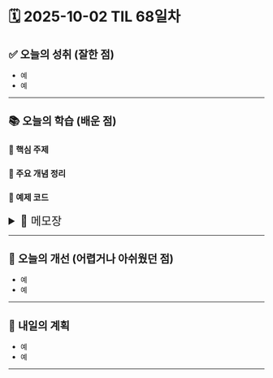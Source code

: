 # 🗓️ 2025-10-02 TIL 68일차

## ✅ 오늘의 성취 (잘한 점)

- 예
- 예

---

## 📚 오늘의 학습 (배운 점)

### 🔹 핵심 주제

### 🔹 주요 개념 정리

### 🔹 예제 코드

<details>
<summary style="font-size: 22px;">📓 메모장</summary>

## 🔹 SWR(Stale-While-Revalidate)란?

원래는 **HTTP 캐싱 전략**에서 나온 개념이에요.

- **Stale (오래된 데이터)**: 캐시된 데이터를 우선적으로 사용해 **빠른 응답**을 제공
- **While Revalidate (백그라운드 갱신)**: 캐시된 데이터를 보여주는 동시에 **백그라운드에서 최신 데이터를 다시 가져옴**

즉, 사용자는 **즉시 캐시 데이터**를 보고, 네트워크 요청은 **비동기적으로 최신화**됩니다.

---

## 🔹 TanStack Query에서의 SWR 동작

TanStack Query는 **캐시와 자동 refetch** 기능을 통해 SWR을 구현합니다.

1. **데이터를 요청할 때**

   - 우선 캐시에 저장된 데이터를 즉시 반환 (stale 상태라도 보여줌).
   - 사용자 경험(UX)이 끊기지 않음.

2. **백그라운드에서 네트워크 요청 실행**

   - 만약 캐시된 데이터가 오래되었거나(`staleTime` 경과)
   - refetch 조건(포커스 전환, 윈도우 리포커스 등)이 충족되면
   - 최신 데이터를 서버에서 가져옴.

3. **갱신 완료 시**

   - 캐시와 UI가 최신 데이터로 자동 업데이트됨.

---

## 🔹 관련 주요 옵션

TanStack Query에서 SWR 동작을 제어하는 주요 옵션은 다음과 같아요:

- **`staleTime`**: 데이터가 “신선(fresh)”하다고 판단되는 시간(ms).

  - 기본값: `0` → 가져오자마자 stale 상태로 간주 (즉시 SWR 동작).
  - 예: `staleTime: 5000` → 5초 동안은 fresh로 간주, 그동안에는 재검증(refetch) 안 함.

- **`cacheTime`**: 캐시가 메모리에 유지되는 시간(ms).

  - 예: `cacheTime: 1000 * 60 * 5` → 5분 동안 캐시 유지.

- **자동 리패치 조건**

  - 윈도우 포커스 시(`refetchOnWindowFocus`)
  - 네트워크 다시 연결 시(`refetchOnReconnect`)
  - 컴포넌트 마운트 시(`refetchOnMount`)

---

## 🔹 예시 흐름

예를 들어 `useQuery`로 데이터를 가져올 때:

1. 사용자가 페이지를 열면 → 캐시된 데이터 먼저 보여줌.
2. 동시에 서버에 새 데이터 요청 시작.
3. 서버에서 응답 오면 → 캐시와 UI 모두 최신화.

즉, **빠른 응답성 + 최신성 보장**이라는 장점이 있어요.

---

👉 정리하면,
**TanStack Query의 SWR은 "캐시 데이터 즉시 제공 + 백그라운드 최신화" 전략으로, staleTime·cacheTime 등 옵션으로 조절할 수 있습니다.**

---

refetch어쩌구저쩌구는 stale 상태가 된 query 객체

QueryCache라는 중앙 저장소

#### invalidate

- **개발자가** 의도적으로 캐시를 stale 상태로 표시
- stale 상태의 쿼리는 화면에서 다시 활성화되거나 자동 refetch 규칙 발동시 자동으로 refetch됨

#### revalidate

- **QueryObserver(TanstackQuery)**가 refetch 트리거
- stale 상태의 쿼리가 자동으로 서버에서 refetch되면서 갱신되는 **과정**
- when
  - 컴포넌트 마운트
  - window focus
  - 네트워크 reconnect
  - 개발자가 refetch() 호출

## enabled, select

### enabled 🌟

- enabled false여도 Tanstack Query는 여전히 그 queryKey 등록하고 관리함
- 단지 queryFn 실행하지 않을 뿐 (= 네트워크 요청XX = fetching XX)
- 캐시된 데이터 있으면 그대로 리턴
  => 이 시점에 서버 요청할지 말지 제어하는 플래그

```jsx
const { data, isFetching } = useQuery({
  queryKey: ["user", userId], // 캐시에 등록됨
  queryFn: fetchUser,
  enabled: !!userId, // userId가 있을 때만 실행
});
```

특정 트리거로 데이터를 fetching하고 싶을 때

1. enabled: false
2. refetch 내장함수를 특정 트리거에 호출

### select

- 받아온 데이터를 가공하고 싶을 때 캐시된 원본 데이터에서 내가 원하는 형태로 변환해 리턴
- 원본 캐시 그대로, 반환만 가공

```jsx
const { data } = useQuery({
  queryKey: ["todos"],
  queryFn: fetchTodos,
  select: (data) => data.map((todo) => todo.title), // title 목록만 반환
});
```

---


# Express



## 미들웨어

## 라우터;


```json
{
  "name": "topic-express-essential",
  "version": "1.0.0",
  "main": "index.js",
  "scripts": {
    "test": "echo \"Error: no test specified\" && exit 1"
  },
  "keywords": [],
  "author": "",
  "license": "ISC",
  "description": "",
  "dependencies": {
    "express": "^5.1.0"
  }
}
```

익스프레스는 모든 것이 미들웨어로 이루어져있다?
미들웨어는 콜백 함수다?
근데 왜 미들웨어라고 하지? 명명 이유가 궁금따

pathparams는 req.params로
queryparams는 req.query로
body는 req.body로

app.use()는 path가 없으면 GPPD 뭐든 들어와도 되니까 전역적인거고
path 있으면 해당 경로로 시작할 때 실행할거로 하는거라 부분 전역적인거임

app.all()은 경로가 딱 매칭될때만


// NOTE: res 줄 땐 return 명시할 것!!

// NOTE: filter 대신 find 사용
// NOTE: params.id는 문자열, user.id는 숫자 => 동등연산자보단 일치연산자 === 사용 위해 params.id를 숫자로 형변환 시켜야함
// NOTE: res 받는 시점에 형변환 시켜야 함!!

// NOTE: 강사님이 피로 새긴 유서 = 유효성 검사는.. 빡빡할수록 good....

// NOTE: 4xx는 클 문제, 5xx는 서버 문제
// NOTE: 에러코드 미리 정의해놓기 CODE_NOT_FOUND=E0123B

// 미들웨어 중요 개념 - 통과
// 미들웨어는 하나하나 통과하는거다
// next로 다음으로 간다



</details>

---

## 🧠 오늘의 개선 (어렵거나 아쉬웠던 점)

- 예
- 예

---

## 🚀 내일의 계획

- 예
- 예

---

